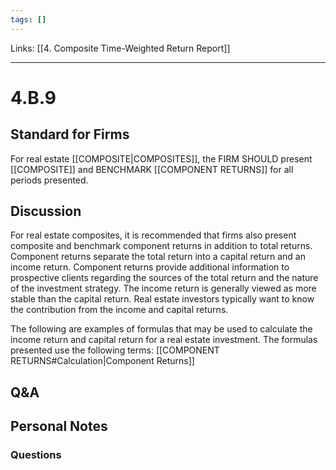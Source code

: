 ```yaml
---
tags: []
---
```

Links: [[4. Composite Time-Weighted Return Report]]
___
# 4.B.9
## Standard for Firms
For real estate [[COMPOSITE|COMPOSITES]], the FIRM SHOULD present [[COMPOSITE]] and BENCHMARK [[COMPONENT RETURNS]] for all periods presented.
## Discussion
For real estate composites, it is recommended that firms also present composite and benchmark component returns in addition to total returns. Component returns separate the total return into a capital return and an income return. Component returns provide additional information to prospective clients regarding the sources of the total return and the nature of the investment strategy. The income return is generally viewed as more stable than the capital return. Real estate investors typically want to know the contribution from the income and capital returns.

The following are examples of formulas that may be used to calculate the income return and capital return for a real estate investment. The formulas presented use the following terms:
[[COMPONENT RETURNS#Calculation|Component Returns]]
## Q&A

## Personal Notes

### Questions
